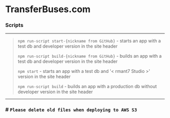 # TransferBuses.com

### Scripts

---

> `npm run-script start-{nickname from GitHub}` - starts an app with a test db and developer version in the site header
> 
> `npm run-script build-{nickname from GitHub}` - builds an app with a test db and developer version in the site header
> 
> `npm start` - starts an app with a test db and '< rmant7 Studio >' version in the site header
> 
> `npm run-script build` - builds an app with a production db without developer version in the site header

---


### # `Please delete old files when deploying to AWS S3`
